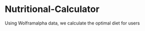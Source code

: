 Nutritional-Calculator
======================

Using Wolframalpha data, we calculate the optimal diet for users
